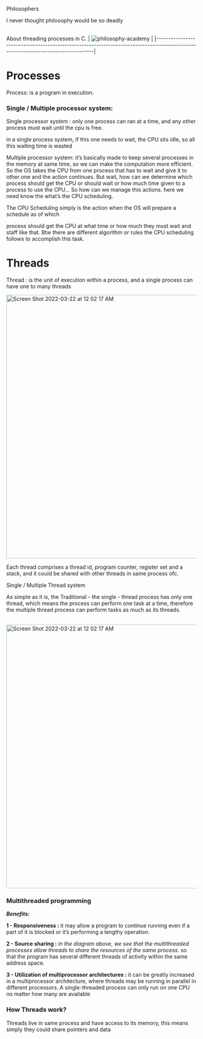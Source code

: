 Philosophers<br/>

I never thought philosophy would be so deadly 
<br><br>

About threading processes in C.
|    ![philosophy-academy](https://user-images.githubusercontent.com/94312066/156004849-42e6e5f3-4dce-4042-a918-7a34f7cba8de.gif)  |
|----------------------------------------------------------------------------------------------------------------------------------|

# Processes

Process: is a program in execution.

### Single / Multiple processor system:

Single processor system : only one process can ran at a time, and any other process must wait until the cpu is free.

in a single process system, if this one needs to wait, the CPU sits idle, so all this waiting time is wasted

Multiple processor system: it’s basically made to keep several processes in the memory at same time, so we can make the computation more efficient. So the OS takes the CPU from one process that has to wait and give it to other one and the action continues. But wait, how can we determine which process should get the CPU or should wait or how much time given to a process to use the CPU... So how can we manage this actions. here we need know the what’s the CPU scheduling.

The CPU Scheduling simply is the action when the OS will prepare a schedule as of which

process should get the CPU at what time or how much they must wait and staff like that. Btw there are different algorithm or rules the CPU scheduling follows to accomplish this task.

# Threads

Thread : is the unit of execution within a process, and a single process can have one to many threads

<img width="698" alt="Screen Shot 2022-03-22 at 12 02 17 AM" src="https://user-images.githubusercontent.com/94312066/161652722-404a8758-b2da-4d5e-9dd2-32dcee2e4941.png">

Each thread comprises a thread id, program counter, register set and a stack, and it could be shared with other threads in same process ofc.

Single / Multiple Thread system

As simple as it is, the Traditional - the single - thread process has only one thread, which means the process can perform one task at a time, therefore the multiple thread process can perform tasks as much as its threads.

<br/>

<img width="698" alt="Screen Shot 2022-03-22 at 12 02 17 AM" src="https://s3.us-west-2.amazonaws.com/secure.notion-static.com/b9494a6d-38e6-4263-a2fd-d9b84199dca7/main-qimg-68418f141f67cd2ff285758e44c07f6b-lq.jpeg?X-Amz-Algorithm=AWS4-HMAC-SHA256&X-Amz-Content-Sha256=UNSIGNED-PAYLOAD&X-Amz-Credential=AKIAT73L2G45EIPT3X45%2F20220419%2Fus-west-2%2Fs3%2Faws4_request&X-Amz-Date=20220419T184415Z&X-Amz-Expires=86400&X-Amz-Signature=fee66ed61f3d1d3d3acb6089d521294d1016f8588e3dfc462bbf17bdffe9fcdf&X-Amz-SignedHeaders=host&response-content-disposition=filename%20%3D%22main-qimg-68418f141f67cd2ff285758e44c07f6b-lq.jpeg%22&x-id=GetObject">

### Multithreaded programming

      

***Benefits:***

**1 - Responsiveness :** it may allow a program to continue running even if a part of it is blocked or it’s performing a lengthy operation.

**2 - Source sharing :** *in the diagram above, we see that the multithreaded processes allow threads to share the resources of the same process.* so that the program has several different threads of activity within the same address space.

**3 - Utilization of multiprocessor architectures :** it can be greatly increased in a multiprocessor architecture, where threads may be running in parallel in different processors. A single-threaded process can only run on one CPU no matter how many are available

### How Threads work?

Threads live in same process and have access to its memory, this means simply they could share pointers and data
